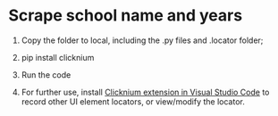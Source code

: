 # Scrape school name and years

1. Copy the folder to local, including the .py files and .locator folder;

2. pip install clicknium

3. Run the code

4. For further use, install [Clicknium extension in Visual Studio Code](https://marketplace.visualstudio.com/items?itemName=ClickCorp.clicknium) to record other UI element locators, or view/modify the locator.
